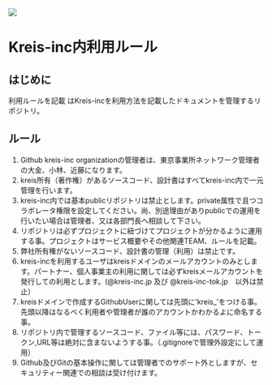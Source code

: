  ![](https://i.imgur.com/vkF51nI.png)
# Kreis-inc内利用ルール
## はじめに
利用ルールを記載
はKreis-incを利用方法を記載したドキュメントを管理するリポジトリ。

##  ルール
1. Github kreis-inc organizationの管理者は、東京事業所ネットワーク管理者の大金、小林、近藤になります。
2. kreis所有（著作権）があるソースコード、設計書はすべてkreis-inc内で一元管理を行います。
4. kreis-inc内では基本publicリポジトリは禁止とします。private属性で且つコラボレータ権限を設定してください。尚、別途理由がありpublicでの運用を行いたい場合は管理者、又は各部門長へ相談して下さい。
5. リポジトリは必ずプロジェクトに紐づけてプロジェクトが分かるように運用する事。プロジェクトはサービス概要やその他関連TEAM、ルールを記載。
6. 弊社所有権がないソースコード、設計書の管理（利用）は禁止です。
8. kreis-incを利用するユーザはkreisドメインのメールアカウントのみとします。パートナー、個人事業主の利用に関しては必ずkreisメールアカウントを発行しての利用とします。(@kreis-inc.jp 及び @kreis-inc-tok.jp　以外は禁止）
9. kreisドメインで作成するGithubUserに関しては先頭に'kreis_'をつける事。先頭以降はなるべく利用者や管理者が誰のアカウントかわかるよに命名する事。
10. リポジトリ内で管理するソースコード、ファイル等には、パスワード、トークン,URL等は絶対に含まないようする事。（.gitignoreで管理外設定にして運用）
11. Github及びGitの基本操作に関しては管理者でのサポート外としますが、セキュリティー関連での相談は受け付けます。
